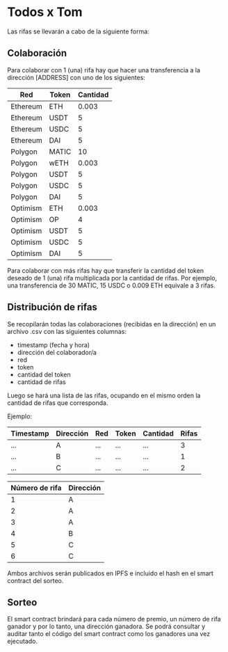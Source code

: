 # Todos x Tom

Las rifas se llevarán a cabo de la siguiente forma:

## Colaboración

Para colaborar con 1 (una) rifa hay que hacer una transferencia a la dirección [ADDRESS] con uno de los siguientes:

| Red      | Token | Cantidad |
| -------- | ----- | -------- |
| Ethereum | ETH   | 0.003    |
| Ethereum | USDT  | 5        |
| Ethereum | USDC  | 5        |
| Ethereum | DAI   | 5        |
| Polygon  | MATIC | 10       |
| Polygon  | wETH  | 0.003    |
| Polygon  | USDT  | 5        |
| Polygon  | USDC  | 5        |
| Polygon  | DAI   | 5        |
| Optimism | ETH   | 0.003    |
| Optimism | OP    | 4        |
| Optimism | USDT  | 5        |
| Optimism | USDC  | 5        |
| Optimism | DAI   | 5        |

Para colaborar con más rifas hay que transferir la cantidad del token deseado de 1 (una) rifa multiplicada por la cantidad de rifas. Por ejemplo, una transferencia de 30 MATIC, 15 USDC o 0.009 ETH equivale a 3 rifas.

## Distribución de rifas

Se recopilarán todas las colaboraciones (recibidas en la dirección) en un archivo .csv con las siguientes columnas:

-   timestamp (fecha y hora)
-   dirección del colaborador/a
-   red
-   token
-   cantidad del token
-   cantidad de rifas

Luego se hará una lista de las rifas, ocupando en el mismo orden la cantidad de rifas que corresponda.

Ejemplo:

| Timestamp | Dirección | Red | Token | Cantidad | Rifas |
| --------- | --------- | --- | ----- | -------- | ----- |
| ...       | A         | ... | ...   | ...      | 3     |
| ...       | B         | ... | ...   | ...      | 1     |
| ...       | C         | ... | ...   | ...      | 2     |

| Número de rifa | Dirección |
| -------------- | --------- |
| 1              | A         |
| 2              | A         |
| 3              | A         |
| 4              | B         |
| 5              | C         |
| 6              | C         |

Ambos archivos serán publicados en IPFS e incluido el hash en el smart contract del sorteo.

## Sorteo

El smart contract brindará para cada número de premio, un número de rifa ganador y por lo tanto, una dirección ganadora. Se podrá consultar y auditar tanto el código del smart contract como los ganadores una vez ejecutado.
